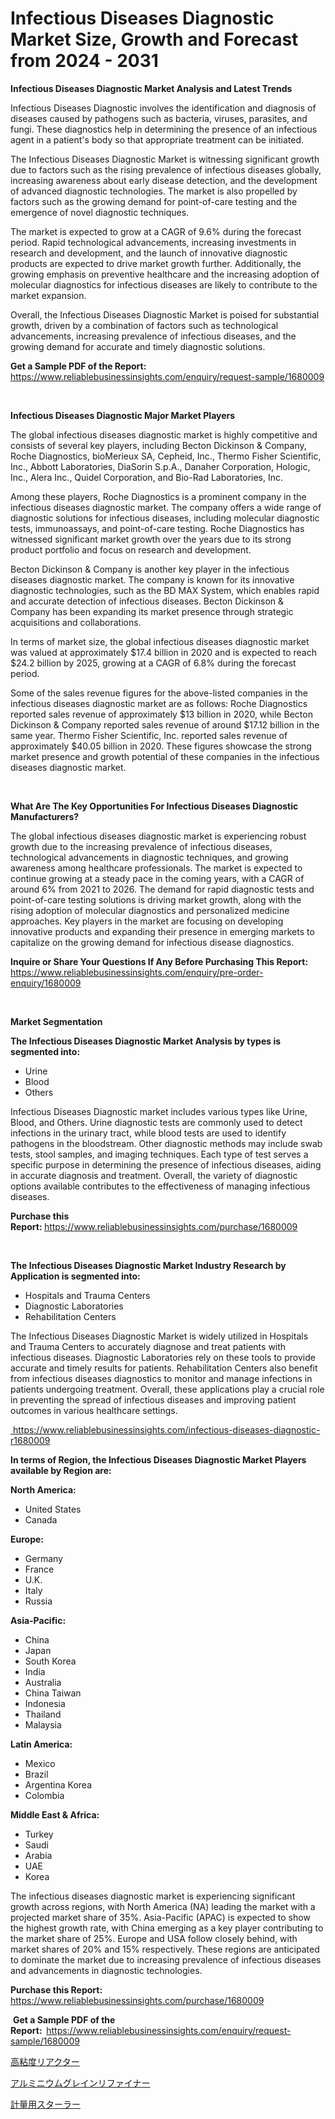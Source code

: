<p><h1>Infectious Diseases Diagnostic Market Size, Growth and Forecast from 2024 - 2031</h1></p><p><strong>Infectious Diseases Diagnostic Market Analysis and Latest Trends</strong></p>
<p><p>Infectious Diseases Diagnostic involves the identification and diagnosis of diseases caused by pathogens such as bacteria, viruses, parasites, and fungi. These diagnostics help in determining the presence of an infectious agent in a patient's body so that appropriate treatment can be initiated.</p><p>The Infectious Diseases Diagnostic Market is witnessing significant growth due to factors such as the rising prevalence of infectious diseases globally, increasing awareness about early disease detection, and the development of advanced diagnostic technologies. The market is also propelled by factors such as the growing demand for point-of-care testing and the emergence of novel diagnostic techniques.</p><p>The market is expected to grow at a CAGR of 9.6% during the forecast period. Rapid technological advancements, increasing investments in research and development, and the launch of innovative diagnostic products are expected to drive market growth further. Additionally, the growing emphasis on preventive healthcare and the increasing adoption of molecular diagnostics for infectious diseases are likely to contribute to the market expansion.</p><p>Overall, the Infectious Diseases Diagnostic Market is poised for substantial growth, driven by a combination of factors such as technological advancements, increasing prevalence of infectious diseases, and the growing demand for accurate and timely diagnostic solutions.</p></p>
<p><strong>Get a Sample PDF of the Report:&nbsp;</strong> <a href="https://www.reliablebusinessinsights.com/enquiry/request-sample/1680009">https://www.reliablebusinessinsights.com/enquiry/request-sample/1680009</a></p>
<p>&nbsp;</p>
<p><strong>Infectious Diseases Diagnostic Major Market Players</strong></p>
<p><p>The global infectious diseases diagnostic market is highly competitive and consists of several key players, including Becton Dickinson & Company, Roche Diagnostics, bioMerieux SA, Cepheid, Inc., Thermo Fisher Scientific, Inc., Abbott Laboratories, DiaSorin S.p.A., Danaher Corporation, Hologic, Inc., Alera Inc., Quidel Corporation, and Bio-Rad Laboratories, Inc.</p><p>Among these players, Roche Diagnostics is a prominent company in the infectious diseases diagnostic market. The company offers a wide range of diagnostic solutions for infectious diseases, including molecular diagnostic tests, immunoassays, and point-of-care testing. Roche Diagnostics has witnessed significant market growth over the years due to its strong product portfolio and focus on research and development.</p><p>Becton Dickinson & Company is another key player in the infectious diseases diagnostic market. The company is known for its innovative diagnostic technologies, such as the BD MAX System, which enables rapid and accurate detection of infectious diseases. Becton Dickinson & Company has been expanding its market presence through strategic acquisitions and collaborations.</p><p>In terms of market size, the global infectious diseases diagnostic market was valued at approximately $17.4 billion in 2020 and is expected to reach $24.2 billion by 2025, growing at a CAGR of 6.8% during the forecast period. </p><p>Some of the sales revenue figures for the above-listed companies in the infectious diseases diagnostic market are as follows: Roche Diagnostics reported sales revenue of approximately $13 billion in 2020, while Becton Dickinson & Company reported sales revenue of around $17.12 billion in the same year. Thermo Fisher Scientific, Inc. reported sales revenue of approximately $40.05 billion in 2020. These figures showcase the strong market presence and growth potential of these companies in the infectious diseases diagnostic market.</p></p>
<p>&nbsp;</p>
<p><strong>What Are The Key Opportunities For Infectious Diseases Diagnostic Manufacturers?</strong></p>
<p><p>The global infectious diseases diagnostic market is experiencing robust growth due to the increasing prevalence of infectious diseases, technological advancements in diagnostic techniques, and growing awareness among healthcare professionals. The market is expected to continue growing at a steady pace in the coming years, with a CAGR of around 6% from 2021 to 2026. The demand for rapid diagnostic tests and point-of-care testing solutions is driving market growth, along with the rising adoption of molecular diagnostics and personalized medicine approaches. Key players in the market are focusing on developing innovative products and expanding their presence in emerging markets to capitalize on the growing demand for infectious disease diagnostics.</p></p>
<p><strong>Inquire or Share Your Questions If Any Before Purchasing This Report:</strong> <a href="https://www.reliablebusinessinsights.com/enquiry/pre-order-enquiry/1680009">https://www.reliablebusinessinsights.com/enquiry/pre-order-enquiry/1680009</a></p>
<p>&nbsp;</p>
<p><strong>Market Segmentation</strong></p>
<p><strong>The Infectious Diseases Diagnostic Market Analysis by types is segmented into:</strong></p>
<p><ul><li>Urine</li><li>Blood</li><li>Others</li></ul></p>
<p><p>Infectious Diseases Diagnostic market includes various types like Urine, Blood, and Others. Urine diagnostic tests are commonly used to detect infections in the urinary tract, while blood tests are used to identify pathogens in the bloodstream. Other diagnostic methods may include swab tests, stool samples, and imaging techniques. Each type of test serves a specific purpose in determining the presence of infectious diseases, aiding in accurate diagnosis and treatment. Overall, the variety of diagnostic options available contributes to the effectiveness of managing infectious diseases.</p></p>
<p><strong>Purchase this Report:&nbsp;</strong><a href="https://www.reliablebusinessinsights.com/purchase/1680009">https://www.reliablebusinessinsights.com/purchase/1680009</a></p>
<p>&nbsp;</p>
<p><strong>The Infectious Diseases Diagnostic Market Industry Research by Application is segmented into:</strong></p>
<p><ul><li>Hospitals and Trauma Centers</li><li>Diagnostic Laboratories</li><li>Rehabilitation Centers</li></ul></p>
<p><p>The Infectious Diseases Diagnostic Market is widely utilized in Hospitals and Trauma Centers to accurately diagnose and treat patients with infectious diseases. Diagnostic Laboratories rely on these tools to provide accurate and timely results for patients. Rehabilitation Centers also benefit from infectious diseases diagnostics to monitor and manage infections in patients undergoing treatment. Overall, these applications play a crucial role in preventing the spread of infectious diseases and improving patient outcomes in various healthcare settings.</p></p>
<p><a href="https://www.reliablebusinessinsights.com/infectious-diseases-diagnostic-r1680009">&nbsp;https://www.reliablebusinessinsights.com/infectious-diseases-diagnostic-r1680009</a></p>
<p><strong>In terms of Region, the Infectious Diseases Diagnostic Market Players available by Region are:</strong></p>
<p>
    <p> <strong> North America: </strong>
        <ul>
            <li>United States</li>
            <li>Canada</li>
        </ul>
        </p> 
    <p> <strong> Europe: </strong>
        <ul>
            <li>Germany</li>
            <li>France</li>
            <li>U.K.</li>
            <li>Italy</li>
            <li>Russia</li>
        </ul>
        </p> 
    <p> <strong> Asia-Pacific: </strong>
        <ul>
            <li>China</li>
            <li>Japan</li>
            <li>South Korea</li>
            <li>India</li>
            <li>Australia</li>
            <li>China Taiwan</li>
            <li>Indonesia</li>
            <li>Thailand</li>
            <li>Malaysia</li>
        </ul>
        </p> 
    <p> <strong> Latin America: </strong>
        <ul>
            <li>Mexico</li>
            <li>Brazil</li>
            <li>Argentina Korea</li>
            <li>Colombia</li>
        </ul>
        </p> 
    <p> <strong> Middle East & Africa: </strong>
        <ul>
            <li>Turkey</li>
            <li>Saudi</li>
            <li>Arabia</li>
            <li>UAE</li>
            <li>Korea</li>
        </ul>
    </p>
    </p>
<p><p>The infectious diseases diagnostic market is experiencing significant growth across regions, with North America (NA) leading the market with a projected market share of 35%. Asia-Pacific (APAC) is expected to show the highest growth rate, with China emerging as a key player contributing to the market share of 25%. Europe and USA follow closely behind, with market shares of 20% and 15% respectively. These regions are anticipated to dominate the market due to increasing prevalence of infectious diseases and advancements in diagnostic technologies.</p></p>
<p><strong>Purchase this Report: </strong><a href="https://www.reliablebusinessinsights.com/purchase/1680009">https://www.reliablebusinessinsights.com/purchase/1680009</a></p>
<p>&nbsp;<strong>Get a Sample PDF of the Report:&nbsp;&nbsp;</strong><a href="https://www.reliablebusinessinsights.com/enquiry/request-sample/1680009">https://www.reliablebusinessinsights.com/enquiry/request-sample/1680009</a></p>
<p><strong></strong></p>
<p><p><a href="https://github.com/AaronVargas43/Market-Research-Report-List-2/blob/main/4648780108187.md">高粘度リアクター</a></p><p><a href="https://medium.com/@josephmiller1959/%E3%82%A2%E3%83%AB%E3%83%9F%E3%83%8B%E3%82%A6%E3%83%A0%E7%B2%92%E5%AD%90%E5%86%8D%E7%B5%90%E6%99%B6%E5%89%A4%E5%B8%82%E5%A0%B4%E8%A6%8F%E6%A8%A1%E3%81%A8%E5%B8%82%E5%A0%B4%E5%8B%95%E5%90%91-%E5%AE%8C%E5%85%A8%E3%81%AA%E7%94%A3%E6%A5%AD%E6%A6%82%E8%A6%81-2024%E5%B9%B4%E3%81%8B%E3%82%892031%E5%B9%B4%E3%81%BE%E3%81%A7-2dcacdb8e648">アルミニウムグレインリファイナー</a></p><p><a href="https://github.com/CloydAbbott2023/Market-Research-Report-List-2/blob/main/4337012108188.md">計量用スターラー</a></p></p>